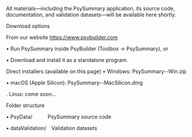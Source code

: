 All materials—including the PsySummary application, its source code, documentation, and validation datasets—will be available here shortly.

Download options

From our website
https://www.psybuilder.com

• Run PsySummary inside PsyBuilder (Toolbox → PsySummary), or

• Download and install it as a standalone program.

Direct installers (available on this page)
• Windows: PsySummary--Win.zip

• macOS (Apple Silicon): PsySummary--MacSilicon.dmg

. Linux: come soon...

Folder structure

• PsyData/   PsySummary source code

• dataValidation/ Validation datasets

